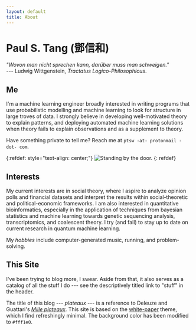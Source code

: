```yaml
---
layout: default
title: About
---
```


Paul S. Tang (鄧信和)
=====================

_"Wovon man nicht sprechen kann, darüber muss man schweigen."_  
--- Ludwig Wittgenstein, _Tractatus Logico-Philosophicus_.

Me
--
I'm a machine learning engineer broadly interested in writing programs that use probabilistic modelling and machine learning to look for structure in large troves of data. I strongly believe in developing well-motivated theory to explain patterns, and deploying automated machine learning solutions when theory fails to explain observations and as a supplement to theory.

Have something private to tell me? Reach me at `ptsw -at- protonmail -dot- com`.

{:refdef: style="text-align: center;"}
![Standing by the door.](https://ptsw.ca/images/me.jpg "Me")
{: refdef}

Interests
---------
My current interests are in social theory, where I aspire to analyze opinion polls and financial datasets and interpret the results within social-theoretic and political-economic frameworks. I am also interested in quantitative bioinformatics, especially in the application of techniques from bayesian statistics and machine learning towards genetic sequencing analysis, transcriptomics, and coalescent theory. I try (and fail) to stay up to date on current research in quantum machine learning.

My _hobbies_ include computer-generated music, running, and problem-solving.

This Site
---------
I've been trying to blog more, I swear. Aside from that, it also serves as a catalog of all the stuff I do --- see the descriptively titled link to "stuff" in the header.

The title of this blog --- _plateaux_ --- is a reference to Deleuze and Guattari's [_Mille plateaux_](https://en.wikipedia.org/wiki/A_Thousand_Plateaus).
This site is based on the <a href="https://github.com/vinitkumar/white-paper">white-paper</a> theme, which I find refreshingly minimal.
The background color has been modified to `#fff1e0`.
